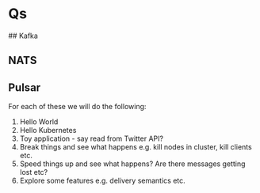# Qs

## Kafka

## NATS

## Pulsar

For each of these we will do the following:

1) Hello World
2) Hello Kubernetes
3) Toy application - say read from Twitter API?
4) Break things and see what happens e.g. kill nodes in cluster, kill clients etc.
5) Speed things up and see what happens? Are there messages getting lost etc?
6) Explore some features e.g. delivery semantics etc.